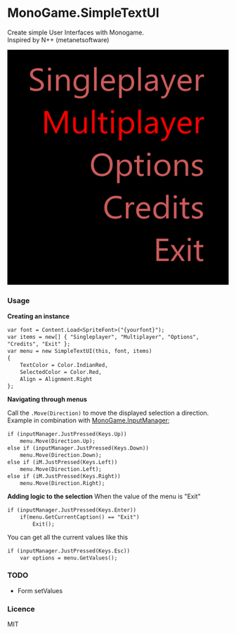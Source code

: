# MonoGame.SimpleTextUI

Create simple User Interfaces with Monogame.  
Inspired by N++ (metanetsoftware)

![](img/SimpleMenu.png)

### Usage

**Creating an instance**

    var font = Content.Load<SpriteFont>("{yourfont}");
    var items = new[] { "Singleplayer", "Multiplayer", "Options", "Credits", "Exit" };
    var menu = new SimpleTextUI(this, font, items)
    {
        TextColor = Color.IndianRed,
        SelectedColor = Color.Red,
        Align = Alignment.Right
    };

**Navigating through menus**

Call the `.Move(Direction)` to move the displayed selection a direction.  
Example in combination with [MonoGame.InputManager](https://github.com/A1rPun/MonoGame.InputManager);


    if (inputManager.JustPressed(Keys.Up))
        menu.Move(Direction.Up);
    else if (inputManager.JustPressed(Keys.Down))
        menu.Move(Direction.Down);
    else if (iM.JustPressed(Keys.Left))
        menu.Move(Direction.Left);
    else if (iM.JustPressed(Keys.Right))
        menu.Move(Direction.Right);

**Adding logic to the selection**
When the value of the menu is "Exit"

    if (inputManager.JustPressed(Keys.Enter))
        if(menu.GetCurrentCaption() == "Exit")
            Exit();

You can get all the current values like this

    if (inputManager.JustPressed(Keys.Esc))
        var options = menu.GetValues();

### TODO

- Form setValues

### Licence
MIT
